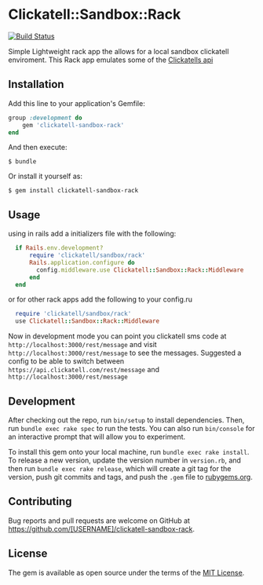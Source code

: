 # Clickatell::Sandbox::Rack

[![Build Status](https://travis-ci.org/grantspeelman/clickatell-sandbox-rack.svg?branch=master)](https://travis-ci.org/grantspeelman/clickatell-sandbox-rack)

Simple Lightweight rack app the allows for a local sandbox clickatell enviroment.
This Rack app emulates some of the [Clickatells api](https://www.clickatell.com/help/apidocs/)

## Installation

Add this line to your application's Gemfile:

```ruby
group :development do
    gem 'clickatell-sandbox-rack'
end
```

And then execute:

    $ bundle

Or install it yourself as:

    $ gem install clickatell-sandbox-rack

## Usage

using in rails add a initializers file with the following:

```ruby
  if Rails.env.development?
      require 'clickatell/sandbox/rack'
      Rails.application.configure do
        config.middleware.use Clickatell::Sandbox::Rack::Middleware
      end
  end
```
or for other rack apps add the following to your config.ru

```ruby
  require 'clickatell/sandbox/rack'
  use Clickatell::Sandbox::Rack::Middleware
```

Now in development mode you can point you clickatell sms code at `http://localhost:3000/rest/message` and
visit `http://localhost:3000/rest/message` to see the messages.
Suggested a config to be able to switch between `https://api.clickatell.com/rest/message` and `http://localhost:3000/rest/message`

## Development

After checking out the repo, run `bin/setup` to install dependencies. Then, run `bundle exec rake spec` to run the tests. You can also run `bin/console` for an interactive prompt that will allow you to experiment.

To install this gem onto your local machine, run `bundle exec rake install`. To release a new version, update the version number in `version.rb`, and then run `bundle exec rake release`, which will create a git tag for the version, push git commits and tags, and push the `.gem` file to [rubygems.org](https://rubygems.org).

## Contributing

Bug reports and pull requests are welcome on GitHub at https://github.com/[USERNAME]/clickatell-sandbox-rack.


## License

The gem is available as open source under the terms of the [MIT License](http://opensource.org/licenses/MIT).

